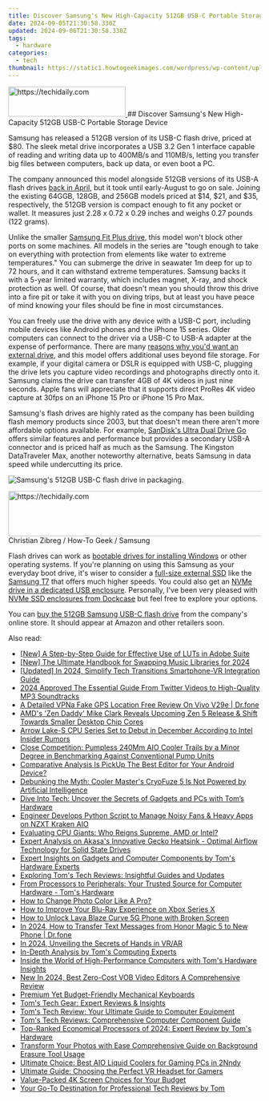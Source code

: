 ```yaml
---
title: Discover Samsung's New High-Capacity 512GB USB-C Portable Storage Device
date: 2024-09-05T21:30:58.330Z
updated: 2024-09-06T21:30:58.330Z
tags:
  - hardware
categories:
  - tech
thumbnail: https://static1.howtogeekimages.com/wordpress/wp-content/uploads/2024/08/samsung-portable-ssd-512gb-featured.jpg
---
```


<!-- affiliate ads begin -->
<a href="https://25home.pxf.io/c/5597632/2123471/16836" target="_top" id="2123471">
  <img src="//a.impactradius-go.com/display-ad/16836-2123471" border="0" alt="https://techidaily.com" width="234" height="60"/>
</a>
<img height="0" width="0" src="https://25home.pxf.io/i/5597632/2123471/16836" style="position:absolute;visibility:hidden;" border="0" />
<!-- affiliate ads end -->
## Discover Samsung's New High-Capacity 512GB USB-C Portable Storage Device

Samsung has released a 512GB version of its USB-C flash drive, priced at $80\. The sleek metal drive incorporates a USB 3.2 Gen 1 interface capable of reading and writing data up to 400MB/s and 110MB/s, letting you transfer big files between computers, back up data, or even boot a PC.

 The company announced this model alongside 512GB versions of its USB-A flash drives [back in April](https://youtube-tips.techidaily.com/024-approved-video-editing-simplified-the-best-hacks-for-new-creators/), but it took until early-August to go on sale. Joining the existing 64GGB, 128GB, and 256GB models priced at $14, $21, and $35, respectively, the 512GB version is compact enough to fit any pocket or wallet. It measures just 2.28 x 0.72 x 0.29 inches and weighs 0.27 pounds (122 grams).

 Unlike the smaller [Samsung Fit Plus drive](https://www.amazon.com/dp/B0CYMB3HG4/?th=1&tag=hotoge-20&ascsubtag=UUhtgUeUpU2004721&asc%5Frefurl=https%3A%2F%2Fwww.howtogeek.com%2Fsamsung-flash-drives-512gb-capacity%2F&asc%5Fcampaign=Short-Term&asc%5Frefurl=https%3A%2F%2Fwww.howtogeek.com%2Fsamsung-512gb-usb-c-flash-drive%2F&asc%5Fcampaign=Short-Term), this model won't block other ports on some machines. All models in the series are "tough enough to take on everything with protection from elements like water to extreme temperatures." You can submerge the drive in seawater 1m deep for up to 72 hours, and it can withstand extreme temperatures. Samsung backs it with a 5-year limited warranty, which includes magnet, X-ray, and shock protection as well. Of course, that doesn't mean you should throw this drive into a fire pit or take it with you on diving trips, but at least you have peace of mind knowing your files should be fine in most circumstances.

 You can freely use the drive with any device with a USB-C port, including mobile devices like Android phones and the iPhone 15 series. Older computers can connect to the driver via a USB-C to USB-A adapter at the expense of performance. There are many [reasons why you'd want an external drive](https://extra-support.techidaily.com/in-2024-kodi-streaming-service-windows-media-replacement/), and this model offers additional uses beyond file storage. For example, if your digital camera or DSLR is equipped with USB-C, plugging the drive lets you capture video recordings and photographs directly onto it. Samsung claims the drive can transfer 4GB of 4K videos in just nine seconds. Apple fans will appreciate that it supports direct ProRes 4K video capture at 30fps on an iPhone 15 Pro or iPhone 15 Pro Max.

 Samsung's flash drives are highly rated as the company has been building flash memory products since 2003, but that doesn't mean there aren't more affordable options available. For example, [SanDisk's Ultra Dual Drive Go](https://shop-links.co/link/?exclusive=1&publisher_slug=itechdaily19598&url=https%3A%2F%2Fwww.bestbuy.com%2Fsite%2Fsandisk-ultra-dual-drive-go-256gb-usb-type-a-usb-type-c-flash-drive-black%2F6421486.p%3FskuId%3D6421486) offers similar features and performance but provides a secondary USB-A connector and is priced half as much as the Samsung. The Kingston DataTraveler Max, another noteworthy alternative, beats Samsung in data speed while undercutting its price.

![Samsung's 512GB USB-C flash drive in packaging.](https://static1.howtogeekimages.com/wordpress/wp-content/uploads/2024/08/samsung-portable-ssd-512gb-packaging-1.jpg) 

<!-- affiliate ads begin -->
<a href="https://appsumo.8odi.net/c/5597632/2123749/7443" target="_top" id="2123749">
  <img src="//a.impactradius-go.com/display-ad/7443-2123749" border="0" alt="https://techidaily.com" width="728" height="90"/>
</a>
<img height="0" width="0" src="https://appsumo.8odi.net/i/5597632/2123749/7443" style="position:absolute;visibility:hidden;" border="0" />
<!-- affiliate ads end -->
Christian Zibreg / How-To Geek / Samsung

 Flash drives can work as [bootable drives for installing Windows](https://some-techniques.techidaily.com/in-2024-excellent-devices-for-frame-by-frame-filmmaking/) or other operating systems. If you're planning on using this Samsung as your everyday boot drive, it's wiser to consider a [full-size external SSD](https://facebook-videos.techidaily.com/updated-in-2024-how-to-engage-fans-through-real-time-streams-mobile-edition/) like the [Samsung T7](https://www.amazon.com/SAMSUNG-Portable-SSD-1TB-MU-PC1T0T/dp/B0874XN4D8?tag=hotoge-20&ascsubtag=UUhtgUeUpU2004721&asc%5Frefurl=https%3A%2F%2Fwww.howtogeek.com%2Fsamsung-flash-drives-512gb-capacity%2F&asc%5Fcampaign=Short-Term&asc%5Frefurl=https%3A%2F%2Fwww.howtogeek.com%2Fsamsung-512gb-usb-c-flash-drive%2F&asc%5Fcampaign=Short-Term) that offers much higher speeds. You could also get an [NVMe drive in a dedicated USB enclosure](https://easy-unlock-android.techidaily.com/how-to-unlock-oppo-phone-without-pin-by-drfone-android/). Personally, I've been very pleased with [NVMe SSD enclosures from Dockcase](https://www.dockcase.com/category/ssd-enclosure) but feel free to explore your options.

 You can [buy the 512GB Samsung USB-C flash drive](https://shop-links.co/link/?exclusive=1&publisher_slug=itechdaily19598&url=https%3A%2F%2Fwww.samsung.com%2Fus%2Fcomputing%2Fmemory-storage%2Fusb-flash-drives%2Fusb-type-c-flash-drive-512gb-blue-muf-512da-am%2F) from the company's online store. It should appear at Amazon and other retailers soon.

<ins class="adsbygoogle"
     style="display:block"
     data-ad-format="autorelaxed"
     data-ad-client="ca-pub-7571918770474297"
     data-ad-slot="1223367746"></ins>



<ins class="adsbygoogle"
     style="display:block"
     data-ad-client="ca-pub-7571918770474297"
     data-ad-slot="8358498916"
     data-ad-format="auto"
     data-full-width-responsive="true"></ins>

<span class="atpl-alsoreadstyle">Also read:</span>
<div><ul>
<li><a href="https://extra-lessons.techidaily.com/new-a-step-by-step-guide-for-effective-use-of-luts-in-adobe-suite/"><u>[New] A Step-by-Step Guide for Effective Use of LUTs in Adobe Suite</u></a></li>
<li><a href="https://fox-boxes.techidaily.com/new-the-ultimate-handbook-for-swapping-music-libraries-for-2024/"><u>[New] The Ultimate Handbook for Swapping Music Libraries for 2024</u></a></li>
<li><a href="https://fox-links.techidaily.com/updated-in-2024-simplify-tech-transitions-smartphone-vr-integration-guide/"><u>[Updated] In 2024, Simplify Tech Transitions  Smartphone-VR Integration Guide</u></a></li>
<li><a href="https://some-approaches.techidaily.com/2024-approved-the-essential-guide-from-twitter-videos-to-high-quality-mp3-soundtracks/"><u>2024 Approved  The Essential Guide  From Twitter Videos to High-Quality MP3 Soundtracks</u></a></li>
<li><a href="https://fake-location.techidaily.com/a-detailed-vpna-fake-gps-location-free-review-on-vivo-v29e-drfone-by-drfone-virtual-android/"><u>A Detailed VPNa Fake GPS Location Free Review On Vivo V29e | Dr.fone</u></a></li>
<li><a href="https://hardware-tips.techidaily.com/amds-zen-daddy-mike-clark-reveals-upcoming-zen-5-release-and-shift-towards-smaller-desktop-chip-cores/"><u>AMD's 'Zen Daddy' Mike Clark Reveals Upcoming Zen 5 Release & Shift Towards Smaller Desktop Chip Cores</u></a></li>
<li><a href="https://hardware-tips.techidaily.com/arrow-lake-s-cpu-series-set-to-debut-in-december-according-to-intel-insider-rumors/"><u>Arrow Lake-S CPU Series Set to Debut in December According to Intel Insider Rumors</u></a></li>
<li><a href="https://hardware-tips.techidaily.com/close-competition-pumpless-240mm-aio-cooler-trails-by-a-minor-degree-in-benchmarking-against-conventional-pump-units/"><u>Close Competition: Pumpless 240Mm AIO Cooler Trails by a Minor Degree in Benchmarking Against Conventional Pump Units</u></a></li>
<li><a href="https://vp-tips.techidaily.com/comparative-analysis-is-pickup-the-best-editor-for-your-android-device/"><u>Comparative Analysis  Is PickUp The Best Editor for Your Android Device?</u></a></li>
<li><a href="https://hardware-tips.techidaily.com/debunking-the-myth-cooler-masters-cryofuze-5-is-not-powered-by-artificial-intelligence/"><u>Debunking the Myth: Cooler Master's CryoFuze 5 Is Not Powered by Artificial Intelligence</u></a></li>
<li><a href="https://hardware-tips.techidaily.com/dive-into-tech-uncover-the-secrets-of-gadgets-and-pcs-with-toms-hardware/"><u>Dive Into Tech: Uncover the Secrets of Gadgets and PCs with Tom’s Hardware</u></a></li>
<li><a href="https://hardware-tips.techidaily.com/engineer-develops-python-script-to-manage-noisy-fans-and-heavy-apps-on-nzxt-kraken-aio/"><u>Engineer Develops Python Script to Manage Noisy Fans & Heavy Apps on NZXT Kraken AIO</u></a></li>
<li><a href="https://hardware-tips.techidaily.com/evaluating-cpu-giants-who-reigns-supreme-amd-or-intel/"><u>Evaluating CPU Giants: Who Reigns Supreme, AMD or Intel?</u></a></li>
<li><a href="https://hardware-tips.techidaily.com/expert-analysis-on-akasas-innovative-gecko-heatsink-optimal-airflow-technology-for-solid-state-drives/"><u>Expert Analysis on Akasa's Innovative Gecko Heatsink - Optimal Airflow Technology for Solid State Drives</u></a></li>
<li><a href="https://hardware-tips.techidaily.com/expert-insights-on-gadgets-and-computer-components-by-toms-hardware-experts/"><u>Expert Insights on Gadgets and Computer Components by Tom's Hardware Experts</u></a></li>
<li><a href="https://hardware-tips.techidaily.com/exploring-toms-tech-reviews-insightful-guides-and-updates/"><u>Exploring Tom's Tech Reviews: Insightful Guides and Updates</u></a></li>
<li><a href="https://hardware-tips.techidaily.com/from-processors-to-peripherals-your-trusted-source-for-computer-hardware-toms-hardware/"><u>From Processors to Peripherals: Your Trusted Source for Computer Hardware - Tom's Hardware</u></a></li>
<li><a href="https://extra-resources.techidaily.com/how-to-change-photo-color-like-a-pro/"><u>How to Change Photo Color Like A Pro?</u></a></li>
<li><a href="https://games-able.techidaily.com/how-to-improve-your-blu-ray-experience-on-xbox-series-x/"><u>How to Improve Your Blu-Ray Experience on Xbox Series X</u></a></li>
<li><a href="https://android-unlock.techidaily.com/how-to-unlock-lava-blaze-curve-5g-phone-with-broken-screen-by-drfone-android/"><u>How to Unlock Lava Blaze Curve 5G Phone with Broken Screen</u></a></li>
<li><a href="https://android-transfer.techidaily.com/in-2024-how-to-transfer-text-messages-from-honor-magic-5-to-new-phone-drfone-by-drfone-transfer-from-android-transfer-from-android/"><u>In 2024, How to Transfer Text Messages from Honor Magic 5 to New Phone | Dr.fone</u></a></li>
<li><a href="https://some-skills.techidaily.com/in-2024-unveiling-the-secrets-of-hands-in-vrar/"><u>In 2024, Unveiling the Secrets of Hands in VR/AR</u></a></li>
<li><a href="https://hardware-tips.techidaily.com/in-depth-analysis-by-toms-computing-experts/"><u>In-Depth Analysis by Tom's Computing Experts</u></a></li>
<li><a href="https://hardware-tips.techidaily.com/inside-the-world-of-high-performance-computers-with-toms-hardware-insights/"><u>Inside the World of High-Performance Computers with Tom's Hardware Insights</u></a></li>
<li><a href="https://ai-video-tools.techidaily.com/new-in-2024-best-zero-cost-vob-video-editors-a-comprehensive-review/"><u>New In 2024, Best Zero-Cost VOB Video Editors A Comprehensive Review</u></a></li>
<li><a href="https://hardware-tips.techidaily.com/premium-yet-budget-friendly-mechanical-keyboards/"><u>Premium Yet Budget-Friendly Mechanical Keyboards</u></a></li>
<li><a href="https://hardware-tips.techidaily.com/toms-tech-gear-expert-reviews-and-insights/"><u>Tom's Tech Gear: Expert Reviews & Insights</u></a></li>
<li><a href="https://hardware-tips.techidaily.com/toms-tech-review-your-ultimate-guide-to-computer-equipment/"><u>Tom's Tech Review: Your Ultimate Guide to Computer Equipment</u></a></li>
<li><a href="https://hardware-tips.techidaily.com/toms-tech-reviews-comprehensive-computer-component-guide/"><u>Tom's Tech Reviews: Comprehensive Computer Component Guide</u></a></li>
<li><a href="https://hardware-tips.techidaily.com/top-ranked-economical-processors-of-2024-expert-review-by-toms-hardware/"><u>Top-Ranked Economical Processors of 2024: Expert Review by Tom's Hardware</u></a></li>
<li><a href="https://extra-information.techidaily.com/transform-your-photos-with-ease-comprehensive-guide-on-background-erasure-tool-usage/"><u>Transform Your Photos with Ease  Comprehensive Guide on Background Erasure Tool Usage</u></a></li>
<li><a href="https://hardware-tips.techidaily.com/ultimate-choice-best-aio-liquid-coolers-for-gaming-pcs-in-2nndy/"><u>Ultimate Choice: Best AIO Liquid Coolers for Gaming PCs in 2Nndy</u></a></li>
<li><a href="https://hardware-tips.techidaily.com/ultimate-guide-choosing-the-perfect-vr-headset-for-gamers/"><u>Ultimate Guide: Choosing the Perfect VR Headset for Gamers</u></a></li>
<li><a href="https://hardware-tips.techidaily.com/value-packed-4k-screen-choices-for-your-budget/"><u>Value-Packed 4K Screen Choices for Your Budget</u></a></li>
<li><a href="https://hardware-tips.techidaily.com/your-go-to-destination-for-professional-tech-reviews-by-tom/"><u>Your Go-To Destination for Professional Tech Reviews by Tom</u></a></li>
</ul></div>
